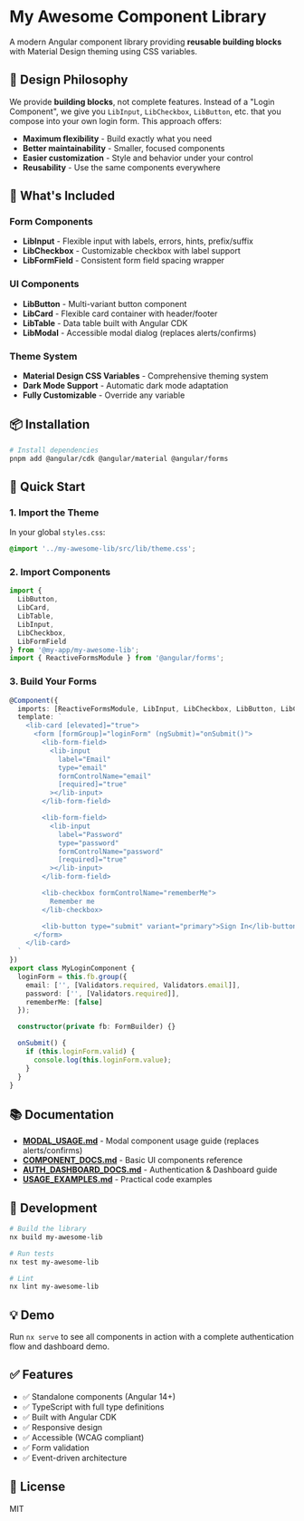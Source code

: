# My Awesome Component Library

A modern Angular component library providing **reusable building blocks** with Material Design theming using CSS variables.

## 🎨 Design Philosophy

We provide **building blocks**, not complete features. Instead of a "Login Component", we give you `LibInput`, `LibCheckbox`, `LibButton`, etc. that you compose into your own login form. This approach offers:

- **Maximum flexibility** - Build exactly what you need
- **Better maintainability** - Smaller, focused components
- **Easier customization** - Style and behavior under your control
- **Reusability** - Use the same components everywhere

## 🎯 What's Included

### Form Components
- **LibInput** - Flexible input with labels, errors, hints, prefix/suffix
- **LibCheckbox** - Customizable checkbox with label support
- **LibFormField** - Consistent form field spacing wrapper

### UI Components
- **LibButton** - Multi-variant button component
- **LibCard** - Flexible card container with header/footer
- **LibTable** - Data table built with Angular CDK
- **LibModal** - Accessible modal dialog (replaces alerts/confirms)

### Theme System
- **Material Design CSS Variables** - Comprehensive theming system
- **Dark Mode Support** - Automatic dark mode adaptation
- **Fully Customizable** - Override any variable

## 📦 Installation

```bash
# Install dependencies
pnpm add @angular/cdk @angular/material @angular/forms
```

## 🚀 Quick Start

### 1. Import the Theme

In your global `styles.css`:

```css
@import '../my-awesome-lib/src/lib/theme.css';
```

### 2. Import Components

```typescript
import { 
  LibButton, 
  LibCard, 
  LibTable,
  LibInput,
  LibCheckbox,
  LibFormField
} from '@my-app/my-awesome-lib';
import { ReactiveFormsModule } from '@angular/forms';
```

### 3. Build Your Forms

```typescript
@Component({
  imports: [ReactiveFormsModule, LibInput, LibCheckbox, LibButton, LibCard],
  template: `
    <lib-card [elevated]="true">
      <form [formGroup]="loginForm" (ngSubmit)="onSubmit()">
        <lib-form-field>
          <lib-input
            label="Email"
            type="email"
            formControlName="email"
            [required]="true"
          ></lib-input>
        </lib-form-field>

        <lib-form-field>
          <lib-input
            label="Password"
            type="password"
            formControlName="password"
            [required]="true"
          ></lib-input>
        </lib-form-field>

        <lib-checkbox formControlName="rememberMe">
          Remember me
        </lib-checkbox>

        <lib-button type="submit" variant="primary">Sign In</lib-button>
      </form>
    </lib-card>
  `
})
export class MyLoginComponent {
  loginForm = this.fb.group({
    email: ['', [Validators.required, Validators.email]],
    password: ['', [Validators.required]],
    rememberMe: [false]
  });

  constructor(private fb: FormBuilder) {}

  onSubmit() {
    if (this.loginForm.valid) {
      console.log(this.loginForm.value);
    }
  }
}
```

## 📚 Documentation

- **[MODAL_USAGE.md](../MODAL_USAGE.md)** - Modal component usage guide (replaces alerts/confirms)
- **[COMPONENT_DOCS.md](./COMPONENT_DOCS.md)** - Basic UI components reference
- **[AUTH_DASHBOARD_DOCS.md](./AUTH_DASHBOARD_DOCS.md)** - Authentication & Dashboard guide
- **[USAGE_EXAMPLES.md](./USAGE_EXAMPLES.md)** - Practical code examples

## 🔧 Development

```bash
# Build the library
nx build my-awesome-lib

# Run tests
nx test my-awesome-lib

# Lint
nx lint my-awesome-lib
```

## 💡 Demo

Run `nx serve` to see all components in action with a complete authentication flow and dashboard demo.

## ✅ Features

- ✅ Standalone components (Angular 14+)
- ✅ TypeScript with full type definitions
- ✅ Built with Angular CDK
- ✅ Responsive design
- ✅ Accessible (WCAG compliant)
- ✅ Form validation
- ✅ Event-driven architecture

## 📄 License

MIT
